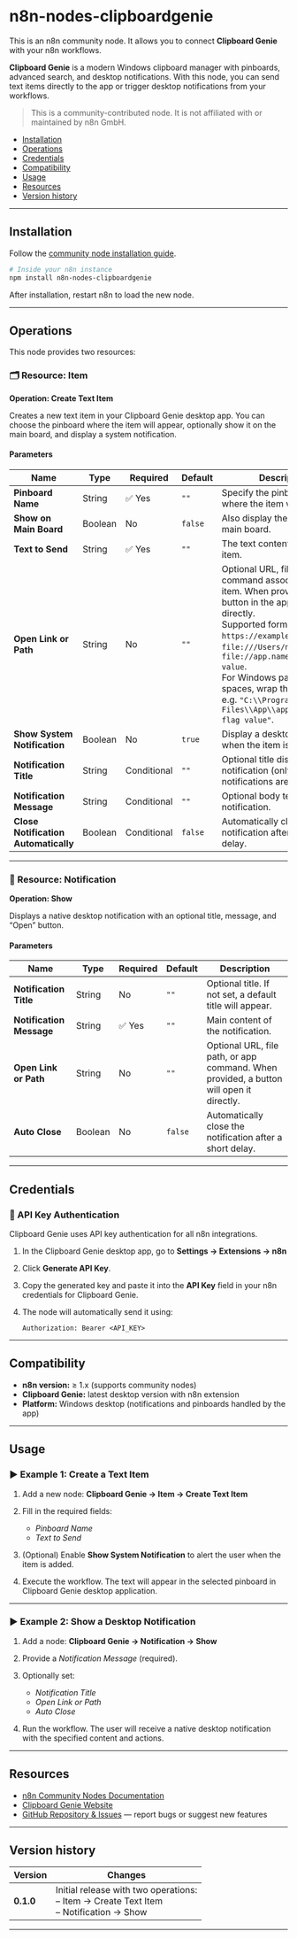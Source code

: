 ﻿# n8n-nodes-clipboardgenie

This is an n8n community node. It allows you to connect **Clipboard Genie** with your n8n workflows.

**Clipboard Genie** is a modern Windows clipboard manager with pinboards, advanced search, and desktop notifications.
With this node, you can send text items directly to the app or trigger desktop notifications from your workflows.


> This is a community-contributed node. It is not affiliated with or maintained by n8n GmbH.


- [Installation](#installation)
- [Operations](#operations)
- [Credentials](#credentials)
- [Compatibility](#compatibility)
- [Usage](#usage)
- [Resources](#resources)
- [Version history](#version-history)

---

## Installation

Follow the [community node installation guide](https://docs.n8n.io/integrations/community-nodes/installation/).

```bash
# Inside your n8n instance
npm install n8n-nodes-clipboardgenie
```

After installation, restart n8n to load the new node.

---

## Operations

This node provides two resources:

### 🗂️ Resource: Item

**Operation: Create Text Item**

Creates a new text item in your Clipboard Genie desktop app.
You can choose the pinboard where the item will appear, optionally show it on the main board, and display a system notification.

#### Parameters

| Name                                 | Type    | Required    | Default | Description                                                                                                                                                                                                                                                                                                                                          |
| ------------------------------------ | ------- | ----------- | ------- | ---------------------------------------------------------------------------------------------------------------------------------------------------------------------------------------------------------------------------------------------------------------------------------------------------------------------------------------------------- |
| **Pinboard Name**                    | String  | ✅ Yes       | `""`    | Specify the pinboard name where the item will be added.                                                                                                                                                                                                                                                                                              |
| **Show on Main Board**               | Boolean | No          | `false` | Also display the item on your main board.                                                                                                                                                                                                                                                                                                            |
| **Text to Send**                     | String  | ✅ Yes       | `""`    | The text content of the new item.                                                                                                                                                                                                                                                                                                                    |
| **Open Link or Path**                | String  | No          | `""`    | Optional URL, file path, or command associated with the item. When provided, a button in the app will open it directly.<br>Supported formats: `https://example.com`, `file:///Users/name/file.pdf`, `file://app.name --param value`.<br>For Windows paths with spaces, wrap them in quotes, e.g. `"C:\\Program Files\\App\\app.exe" "--flag value"`. |
| **Show System Notification**         | Boolean | No          | `true`  | Display a desktop notification when the item is received.                                                                                                                                                                                                                                                                                            |
| **Notification Title**               | String  | Conditional | `""`    | Optional title displayed in the notification (only shown if notifications are enabled).                                                                                                                                                                                                                                                              |
| **Notification Message**             | String  | Conditional | `""`    | Optional body text for the notification.                                                                                                                                                                                                                                                                                                             |
| **Close Notification Automatically** | Boolean | Conditional | `false` | Automatically close the notification after a short delay.                                                                                                                                                                                                                                                                                            |

---

### 🔔 Resource: Notification

**Operation: Show**

Displays a native desktop notification with an optional title, message, and “Open” button.

#### Parameters

| Name                     | Type    | Required | Default | Description                                                                             |
| ------------------------ | ------- | -------- | ------- | --------------------------------------------------------------------------------------- |
| **Notification Title**   | String  | No       | `""`    | Optional title. If not set, a default title will appear.                                |
| **Notification Message** | String  | ✅ Yes    | `""`    | Main content of the notification.                                                       |
| **Open Link or Path**    | String  | No       | `""`    | Optional URL, file path, or app command. When provided, a button will open it directly. |
| **Auto Close**           | Boolean | No       | `false` | Automatically close the notification after a short delay.                               |

---

## Credentials

### 🔑 API Key Authentication

Clipboard Genie uses API key authentication for all n8n integrations.

1. In the Clipboard Genie desktop app, go to
   **Settings → Extensions → n8n**
2. Click **Generate API Key**.
3. Copy the generated key and paste it into the **API Key** field in your n8n credentials for Clipboard Genie.
4. The node will automatically send it using:

   ```
   Authorization: Bearer <API_KEY>
   ```

---

## Compatibility

* **n8n version:** ≥ 1.x (supports community nodes)
* **Clipboard Genie:** latest desktop version with n8n extension
* **Platform:** Windows desktop (notifications and pinboards handled by the app)

---

## Usage

### ▶️ Example 1: Create a Text Item

1. Add a new node: **Clipboard Genie → Item → Create Text Item**
2. Fill in the required fields:

   * *Pinboard Name*
   * *Text to Send*
3. (Optional) Enable **Show System Notification** to alert the user when the item is added.
4. Execute the workflow.
   The text will appear in the selected pinboard in Clipboard Genie desktop application.

---

### ▶️ Example 2: Show a Desktop Notification

1. Add a node: **Clipboard Genie → Notification → Show**
2. Provide a *Notification Message* (required).
3. Optionally set:

   * *Notification Title*
   * *Open Link or Path*
   * *Auto Close*
4. Run the workflow.
   The user will receive a native desktop notification with the specified content and actions.

---

## Resources

* [n8n Community Nodes Documentation](https://docs.n8n.io/integrations/#community-nodes)
* [Clipboard Genie Website](https://clipboardgenie.com)
* [GitHub Repository & Issues](https://github.com/genielaboratories/n8n-nodes-clipboardgenie/issues) — report bugs or suggest new features

---

## Version history

| Version   | Changes                                                                                    |
| --------- | ------------------------------------------------------------------------------------------ |
| **0.1.0** | Initial release with two operations:<br>– Item → Create Text Item<br>– Notification → Show |

---
